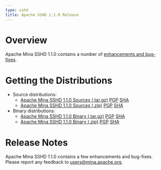 ```yaml
---
type: sshd
title: Apache SSHD 1.1.0 Release
---
```


# Overview

Apache Mina SSHD 1.1.0 contains a number of [enhancements and bug-fixes](https://issues.apache.org/jira/secure/ReleaseNote.jspa?projectId=12310849&version=12333293).

# Getting the Distributions

* Source distributions:
    * [Apache Mina SSHD 1.1.0 Sources (.tar.gz)](https://archive.apache.org/dist/mina/sshd/1.1.0/apache-sshd-1.1.0-src.tar.gz) [PGP](https://archive.apache.org/dist/mina/sshd/1.1.0/apache-sshd-1.1.0-src.tar.gz.asc) [SHA](https://archive.apache.org/dist/mina/sshd/1.1.0/apache-sshd-1.1.0-src.tar.gz.sha1)
    * [Apache Mina SSHD 1.1.0 Sources (.zip)](https://archive.apache.org/dist/mina/sshd/1.1.0/apache-sshd-1.1.0-src.zip) [PGP](https://archive.apache.org/dist/mina/sshd/1.1.0/apache-sshd-1.1.0-src.zip.asc) [SHA](https://archive.apache.org/dist/mina/sshd/1.1.0/apache-sshd-1.1.0-src.zip.sha1)
* Binary distributions:
    * [Apache Mina SSHD 1.1.0 Binary (.tar.gz)](https://archive.apache.org/dist/mina/sshd/1.1.0/apache-sshd-1.1.0.tar.gz) [PGP](https://archive.apache.org/dist/mina/sshd/1.1.0/apache-sshd-1.1.0.tar.gz.asc) [SHA](https://archive.apache.org/dist/mina/sshd/1.1.0/apache-sshd-1.1.0.tar.gz.sha1)
    * [Apache Mina SSHD 1.1.0 Binary (.zip)](https://archive.apache.org/dist/mina/sshd/1.1.0/apache-sshd-1.1.0.zip) [PGP](https://archive.apache.org/dist/mina/sshd/1.1.0/apache-sshd-1.1.0.zip.asc) [SHA](https://archive.apache.org/dist/mina/sshd/1.1.0/apache-sshd-1.1.0.zip.sha1)

# Release Notes

Apache Mina SSHD 1.1.0 contains a few enhancements and bug-fixes.
Please report any feedback to [users@mina.apache.org](mailto:users@mina.apache.org).
